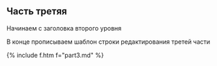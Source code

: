 ## Часть третяя

Начинаем с заголовка второго уровня

В конце прописываем шаблон строки редактирования третей части

{% include f.htm f="part3.md" %}
